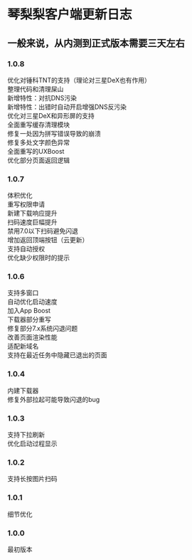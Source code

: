# 琴梨梨客户端更新日志  

## 一般来说，从内测到正式版本需要三天左右  

### 1.0.8  
优化对锤科TNT的支持（理论对三星DeX也有作用）  
整理代码和清理屎山  
新增特性：对抗DNS污染  
新增特性：出错时自动开启增强DNS反污染  
优化对三星DeX和异形屏的支持  
全面重写缓存清理模块  
修复一处因为拼写错误导致的崩溃  
修复多处文字颜色异常  
全面重写的UXBoost  
优化部分页面返回逻辑  

### 1.0.7  
体积优化  
重写权限申请  
新建下载响应提升  
扫码速度巨幅提升  
禁用7.0以下扫码避免闪退  
增加返回顶端按钮（云更新）  
支持自动授权  
优化缺少权限时的提示  

### 1.0.6  
支持多窗口  
自动优化启动速度  
加入App Boost  
下载器部分重写  
修复部分7.x系统闪退问题  
改善页面渲染性能  
适配新域名  
支持在最近任务中隐藏已退出的页面  

### 1.0.4  
内建下载器  
修复外部拉起可能导致闪退的bug  

### 1.0.3  
支持下拉刷新  
优化启动过程显示  

### 1.0.2  
支持长按图片扫码  

### 1.0.1  
细节优化  

### 1.0.0  
最初版本
